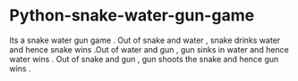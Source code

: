# Python-snake-water-gun-game
Its a snake water gun game . Out of snake and water , snake drinks water and hence snake wins .Out of water and gun , gun sinks in water and hence water wins . Out of snake and gun , gun shoots the snake and hence gun wins . 
